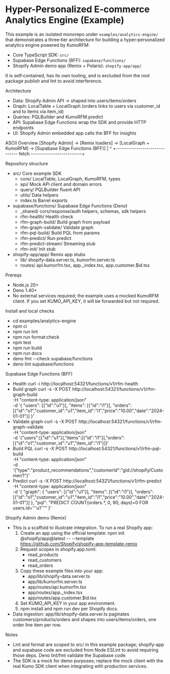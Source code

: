 # Hyper-Personalized E‑commerce Analytics Engine (Example)

This example is an isolated monorepo under `examples/analytics-engine/` that demonstrates a three‑tier architecture for building a hyper‑personalized analytics engine powered by KumoRFM:

- Core TypeScript SDK: `src/`
- Supabase Edge Functions (BFF): `supabase/functions/`
- Shopify Admin demo app (Remix + Polaris): `shopify-app/app/`

It is self‑contained, has its own tooling, and is excluded from the root package publish and lint to avoid interference.

Architecture

- Data: Shopify Admin API -> shaped into users/items/orders
- Graph: LocalTable + LocalGraph (orders links to users via customer_id and to items via item_id)
- Queries: PQLBuilder and KumoRFM.predict
- API: Supabase Edge Functions wrap the SDK and provide HTTP endpoints
- UI: Shopify Admin embedded app calls the BFF for insights

ASCII Overview
[Shopify Admin] -> [Remix loaders] -> [LocalGraph + KumoRFM] -> [Supabase Edge Functions (BFF)]
| ^
+------------------------------ fetch -------------------------+

Repository structure

- src/ Core example SDK
  - core/ LocalTable, LocalGraph, KumoRFM, types
  - api/ Mock API client and domain errors
  - query/ PQLBuilder fluent API
  - utils/ Data helpers
  - index.ts Barrel exports
- supabase/functions/ Supabase Edge Functions (Deno)
  - \_shared/ cors/response/auth helpers, schemas, sdk helpers
  - rfm-health/ Health check
  - rfm-graph-build/ Build graph from payload
  - rfm-graph-validate/ Validate graph
  - rfm-pql-build/ Build PQL from params
  - rfm-predict/ Run predict
  - rfm-predict-stream/ Streaming stub
  - rfm-init/ Init stub
- shopify-app/app/ Remix app stubs
  - lib/ shopify-data.server.ts, kumorfm.server.ts
  - routes/ api.kumorfm.tsx, app.\_index.tsx, app.customer.$id.tsx

Prereqs

- Node.js 20+
- Deno 1.40+
- No external services required; the example uses a mocked KumoRFM client. If you set KUMO_API_KEY, it will be forwarded but not required.

Install and local checks

- cd examples/analytics-engine
- npm ci
- npm run lint
- npm run format:check
- npm test
- npm run build
- npm run docs
- deno fmt --check supabase/functions
- deno lint supabase/functions

Supabase Edge Functions (BFF)

- Health
  curl -i http://localhost:54321/functions/v1/rfm-health
- Build graph
  curl -s -X POST http://localhost:54321/functions/v1/rfm-graph-build \
   -H "content-type: application/json" \
   -d '{
  "users": [{"id":"u1"}],
  "items": [{"id":"i1"}],
  "orders":[{"id":"o1","customer_id":"u1","item_id":"i1","price":"10.00","date":"2024-01-01"}]
  }'
- Validate graph
  curl -s -X POST http://localhost:54321/functions/v1/rfm-graph-validate \
   -H "content-type: application/json" \
   -d '{"users":[{"id":"u1"}],"items":[{"id":"i1"}],"orders":[{"id":"o1","customer_id":"u1","item_id":"i1"}]}'
- Build PQL
  curl -s -X POST http://localhost:54321/functions/v1/rfm-pql-build \
   -H "content-type: application/json" \
   -d '{"type":"product_recommendations","customerId":"gid://shopify/Customer/1"}'
- Predict
  curl -s -X POST http://localhost:54321/functions/v1/rfm-predict \
   -H "content-type: application/json" \
   -d '{
  "graph": {
  "users": [{"id":"u1"}],
  "items": [{"id":"i1"}],
  "orders":[{"id":"o1","customer_id":"u1","item_id":"i1","price":"10.00","date":"2024-01-01"}]
  },
  "pql": "PREDICT COUNT(orders.\*, 0, 90, days)=0 FOR users.id='\''u1'\''"
  }'

Shopify Admin demo (Remix)

- This is a scaffold to illustrate integration. To run a real Shopify app:
  1. Create an app using the official template:
     npm init @shopify/app@latest -- --template https://github.com/Shopify/shopify-app-template-remix
  2. Request scopes in shopify.app.toml:
     - read_products
     - read_customers
     - read_orders
  3. Copy these example files into your app:
     - app/lib/shopify-data.server.ts
     - app/lib/kumorfm.server.ts
     - app/routes/api.kumorfm.tsx
     - app/routes/app.\_index.tsx
     - app/routes/app.customer.$id.tsx
  4. Set KUMO_API_KEY in your app environment.
  5. npm install and npm run dev per Shopify docs.
- Data ingestion: app/lib/shopify-data.server.ts paginates customers/products/orders and shapes into users/items/orders, one order line item per row.

Notes

- Lint and format are scoped to src/ in this example package; shopify-app and supabase code are excluded from Node ESLint to avoid requiring those deps. Deno lint/fmt validate the Supabase code.
- The SDK is a mock for demo purposes; replace the mock client with the real Kumo SDK client when integrating with production services.
